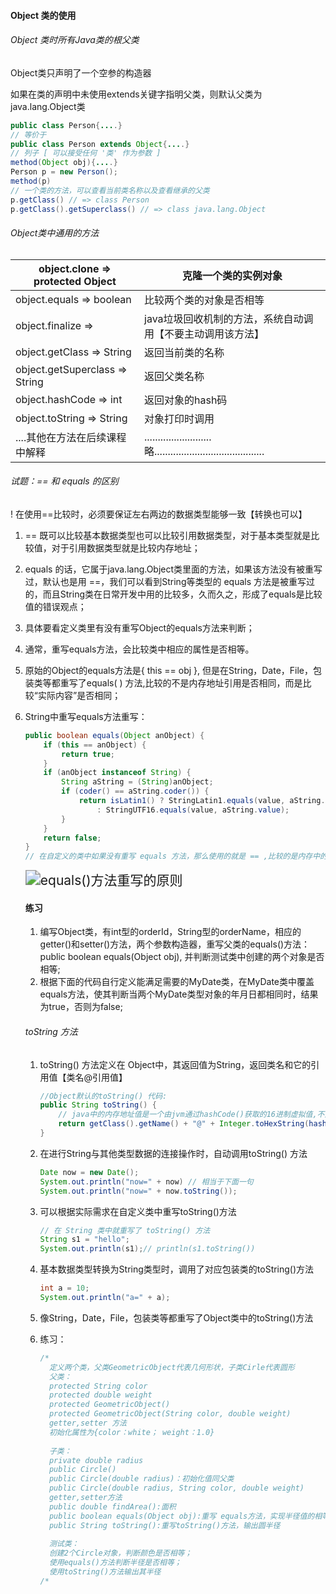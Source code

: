 #### Object 类的使用

###### Object 类时所有Java类的根父类

Object类只声明了一个空参的构造器

如果在类的声明中未使用extends关键字指明父类，则默认父类为java.lang.Object类

```java
public class Person{....}
// 等价于
public class Person extends Object{....}
// 列子 [ 可以接受任何 '类' 作为参数 ]
method(Object obj){....}
Person p = new Person();
method(p)
// 一个类的方法，可以查看当前类名称以及查看继承的父类
p.getClass() // => class Person    
p.getClass().getSuperclass() // => class java.lang.Object
```



###### Object类中通用的方法

| object.clone => protected Object | 克隆一个类的实例对象                                         |
| -------------------------------- | ------------------------------------------------------------ |
| object.equals => boolean         | 比较两个类的对象是否相等                                     |
| object.finalize =>               | java垃圾回收机制的方法，系统自动调用【不要主动调用该方法】   |
| object.getClass => String        | 返回当前类的名称                                             |
| object.getSuperclass => String   | 返回父类名称                                                 |
| object.hashCode => int           | 返回对象的hash码                                             |
| object.toString => String        | 对象打印时调用                                               |
| ....其他在方法在后续课程中解释   | .........................略......................................... |



###### 试题：== 和 equals 的区别

! 在使用==比较时，必须要保证左右两边的数据类型能够一致【转换也可以】

1. == 既可以比较基本数据类型也可以比较引用数据类型，对于基本类型就是比较值，对于引用数据类型就是比较内存地址；

2. equals 的话，它属于java.lang.Object类里面的方法，如果该方法没有被重写过，默认也是用 ==，我们可以看到String等类型的 equals 方法是被重写过的，而且String类在日常开发中用的比较多，久而久之，形成了equals是比较值的错误观点；

3. 具体要看定义类里有没有重写Object的equals方法来判断；

4. 通常，重写equals方法，会比较类中相应的属性是否相等。

5. 原始的Object的equals方法是{ this == obj }, 但是在String，Date，File，包装类等都重写了equals( ) 方法,比较的不是内存地址引用是否相同，而是比较“实际内容”是否相同；

6. String中重写equals方法重写：

   ```java
   public boolean equals(Object anObject) {
       if (this == anObject) {
           return true;
       }
       if (anObject instanceof String) {
           String aString = (String)anObject;
           if (coder() == aString.coder()) {
               return isLatin1() ? StringLatin1.equals(value, aString.value)
                   : StringUTF16.equals(value, aString.value);
           }
       }
       return false;
   }
   // 在自定义的类中如果没有重写 equals 方法，那么使用的就是 == ,比较的是内存中的地址值
   ```

   <img src="F:\Projects\Java2018\notes\images\equals()方法重写的原则.PNG" alt="equals()方法重写的原则" style="zoom:150%;" />

   

   #### 练习

   1. 编写Object类，有int型的orderId，String型的orderName，相应的getter()和setter()方法，两个参数构造器，重写父类的equals()方法：public boolean equals(Object obj), 并判断测试类中创建的两个对象是否相等;
   2. 根据下面的代码自行定义能满足需要的MyDate类，在MyDate类中覆盖equals方法，使其判断当两个MyDate类型对象的年月日都相同时，结果为true，否则为false;

   

   ###### toString 方法

   1. toString() 方法定义在 Object中，其返回值为String，返回类名和它的引用值【类名@引用值】

      ```java
      //Object默认的toString() 代码:
      public String toString() {
          // java中的内存地址值是一个由jvm通过hashCode()获取的16进制虚拟值,不是真正的内存地址
          return getClass().getName() + "@" + Integer.toHexString(hashCode());
      }
      ```

      

   2. 在进行String与其他类型数据的连接操作时，自动调用toString() 方法

      ```java
      Date now = new Date();
      System.out.println("now=" + now) // 相当于下面一句
      System.out.println("now=" + now.toString());    
      ```

   3. 可以根据实际需求在自定义类中重写toString()方法

      ```java
      // 在 String 类中就重写了 toString() 方法
      String s1 = "hello";
      System.out.println(s1);// println(s1.toString())
      ```

   4. 基本数据类型转换为String类型时，调用了对应包装类的toString()方法

      ```java
      int a = 10;
      System.out.println("a=" + a);
      ```

   5. 像String，Date，File，包装类等都重写了Object类中的toString()方法

   6. 练习：

      ```java
      /*
      	定义两个类，父类GeometricObject代表几何形状，子类Cirle代表圆形
      	父类：
      	protected String color
      	protected double weight
      	protected GeometricObject()
      	protected GeometricObject(String color, double weight)
      	getter,setter 方法
      	初始化属性为{color：white； weight：1.0}
      	
      	子类：
      	private double radius
      	public Circle()
      	public Circle(double radius)：初始化值同父类
      	public Circle(double radius, String color, double weight)
      	getter,setter方法
      	public double findArea():面积
      	public boolean equals(Object obj):重写 equals方法，实现半径值的相等判断
      	public String toString():重写toString()方法，输出圆半径
      	
      	测试类：
      	创建2个Circle对象，判断颜色是否相等；
      	使用equals()方法判断半径是否相等；
      	使用toString()方法输出其半径
      /*
      ```

      

   

   

   

